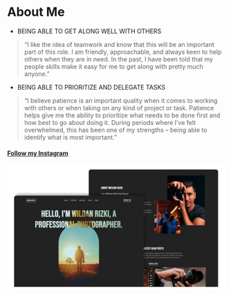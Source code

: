 # About Me

- BEING ABLE TO GET ALONG WELL WITH OTHERS
> “I like the idea of teamwork and know that this will be an important part of this role. I am friendly, approachable, and always keen to help others when they are in need. In the past, I have been told that my people skills make it easy for me to get along with pretty much anyone.”

- BEING ABLE TO PRIORITIZE AND DELEGATE TASKS
> “I believe patience is an important quality when it comes to working with others or when taking on any kind of project or task. Patience helps give me the ability to prioritize what needs to be done first and how best to go about doing it. During periods where I’ve felt overwhelmed, this has been one of my strengths – being able to identify what is most important.”

#### [Follow my Instagram](https://www.instagram.com/wildanrizkii/)



![Project thumbnail](./thumbnail.png)
